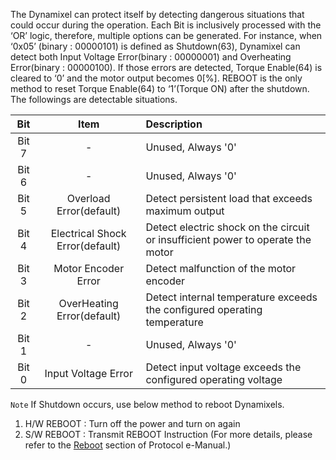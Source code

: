 The Dynamixel can protect itself by detecting dangerous situations that could occur during the operation. Each Bit is inclusively processed with the ‘OR’ logic, therefore, multiple options can be generated. For instance, when ‘0x05’ (binary : 00000101) is defined as Shutdown(63), Dynamixel can detect both Input Voltage Error(binary : 00000001) and Overheating Error(binary : 00000100). If those errors are detected, Torque Enable(64) is cleared to ‘0’ and the motor output becomes 0[%]. REBOOT is the only method to reset Torque Enable(64) to ‘1’(Torque ON) after the shutdown. The followings are detectable situations.

|Bit   | Item     | Description     |
| :-------------: | :-------------: | :------------- |
|Bit 7|-|Unused, Always '0'|
|Bit 6|-|Unused, Always '0'|
|Bit 5|Overload Error(default)|Detect persistent load that exceeds maximum output|
|Bit 4|Electrical Shock Error(default)|Detect electric shock on the circuit or insufficient power to operate the motor|
|Bit 3|Motor Encoder Error|Detect malfunction of the motor encoder|
|Bit 2|OverHeating Error(default)|Detect internal temperature exceeds the configured operating temperature|
|Bit 1|-|Unused, Always '0'|
|Bit 0|Input Voltage Error|Detect input voltage exceeds the configured operating voltage|

`Note` If Shutdown occurs, use below method to reboot Dynamixels.
1. H/W REBOOT : Turn off the power and turn on again
2. S/W REBOOT : Transmit REBOOT Instruction (For more details, please refer to the [Reboot] section of Protocol e-Manual.)

[Reboot]: /docs/en/dxl/protocol2/#reboot
